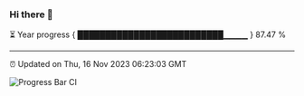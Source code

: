 ### Hi there 👋

⏳ Year progress { ██████████████████████████▁▁▁▁ } 87.47 %

---

⏰ Updated on Thu, 16 Nov 2023 06:23:03 GMT

![Progress Bar CI](https://github.com/ZhaoGui/ZhaoGui/workflows/Progress%20Bar%20CI/badge.svg)
